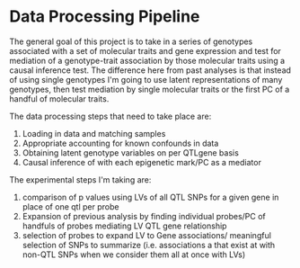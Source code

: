 # Data Processing Pipeline
The general goal of this project is to take in a series of genotypes associated with a set of molecular traits and gene expression and test for mediation of a genotype-trait association by those molecular traits using a causal inference test. The difference here from past analyses is that instead of using single genotypes I'm going to use latent representations of many genotypes, then test mediation by single molecular traits or the first PC of a handful of molecular traits.

The data processing steps that need to take place are:
1. Loading in data and matching samples
1. Appropriate accounting for known confounds in data
1. Obtaining latent genotype variables on per QTLgene basis
1. Causal inference of with each epigenetic mark/PC as a mediator

The experimental steps I'm taking are:
1. comparison of p values using LVs of all QTL SNPs for a given gene in place of one qtl per probe
1. Expansion of previous analysis by finding individual probes/PC of handfuls of probes mediating LV QTL gene relationship
1. selection of probes to expand LV to Gene associations/ meaningful selection of SNPs to summarize (i.e. associations a that exist at with non-QTL SNPs when we consider them all at once with LVs)
